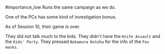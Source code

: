 #importance_low
Runs the same campaign as we do.

One of the PCs has some kind of investigation bonus.

As of Session 10, their game is over.

They did not talk much to the kids.
They didn't have the `Knife Assault` and the `Kids' Party`.
They pressed `Nakamura Kotoha` for the info of the `Fox masks`.